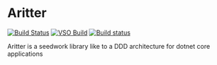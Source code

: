 # Aritter

[![Build Status](https://travis-ci.org/aritters/Ritter.svg?branch=master)](https://travis-ci.org/aritters/Ritter)
[![VSO Build](https://andersonritter.visualstudio.com/DefaultCollection/_apis/public/build/definitions/1531b0bb-45f7-43d9-847e-1a3aa5577048/2/badge)](https://andersonritter.visualstudio.com/DefaultCollection/Aritter)
[![Build status](https://ci.appveyor.com/api/projects/status/wbvm5t8qo06e1h47?svg=true)](https://ci.appveyor.com/project/arsouza/ritter)

Aritter is a seedwork library like to a DDD architecture for dotnet core applications
